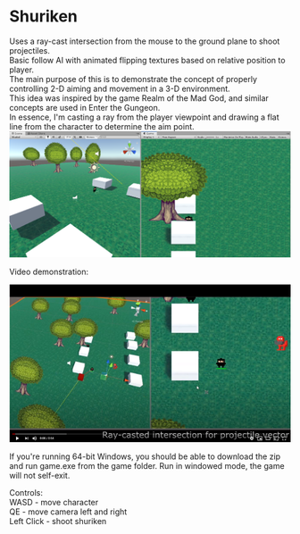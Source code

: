 # Shuriken

Uses a ray-cast intersection from the mouse to the ground plane to shoot projectiles. <br />
Basic follow AI with animated flipping textures based on relative position to player. <br />
The main purpose of this is to demonstrate the concept of properly controlling 2-D aiming and movement in a 3-D environment. <br />
This idea was inspired by the game Realm of the Mad God, and similar concepts are used in Enter the Gungeon. <br />
In essence, I'm casting a ray from the player viewpoint and drawing a flat line from the character to determine the aim point. <br />
![](images/unityProject1.png)

Video demonstration:

[![Check out the project!](images/youtubeImage.png)](https://www.youtube.com/watch?v=rVmZBdpPIP8&feature=youtu.be)

If you're running 64-bit Windows, you should be able to download the zip and run game.exe from the game folder.
Run in windowed mode, the game will not self-exit. 

Controls:                                   <br />
WASD        - move character                <br />
QE          - move camera left and right    <br />
Left Click  - shoot shuriken                <br />
